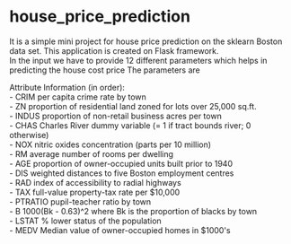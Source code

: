 # house_price_prediction

It is a simple mini project for house price prediction on the sklearn Boston data set. This application is created on Flask framework.
<br>
In the input we have to provide 12 different parameters which helps in predicting the house cost price
The parameters are 
    <P>
        Attribute Information (in order):<br>
        - CRIM     per capita crime rate by town
        <br>
        - ZN       proportion of residential land zoned for lots over 25,000 sq.ft.<br>
        - INDUS    proportion of non-retail business acres per town<br>
        - CHAS     Charles River dummy variable (= 1 if tract bounds river; 0 otherwise)<br>
        - NOX      nitric oxides concentration (parts per 10 million)<br>
        - RM       average number of rooms per dwelling<br>
        - AGE      proportion of owner-occupied units built prior to 1940<br>
        - DIS      weighted distances to five Boston employment centres<br>
        - RAD      index of accessibility to radial highways<br>
        - TAX      full-value property-tax rate per $10,000<br>
        - PTRATIO  pupil-teacher ratio by town<br>
        - B        1000(Bk - 0.63)^2 where Bk is the proportion of blacks by town<br>
        - LSTAT    % lower status of the population<br>
        - MEDV     Median value of owner-occupied homes in $1000's<br>
    </P>
